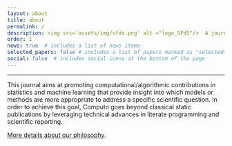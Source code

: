 ```yaml
---
layout: about
title: about
permalink: /
description: <img src='assets/img/sfds.png' alt ="logo_SFdS"/>  A journal of the French Statistical Society 
order: 1
news: true  # includes a list of news items
selected_papers: false # includes a list of papers marked as "selected={true}"
social: false  # includes social icons at the bottom of the page
---
```


---

This journal aims at promoting computational/algorithmic contributions
in statistics and machine learning that provide insight into which
models or methods are more appropriate to address a specific
scientific question. In order to achieve this goal, Computo goes
beyond classical static publications by leveraging technical advances
in literate programming and scientific reporting.

[More details about our philosophy](about).


